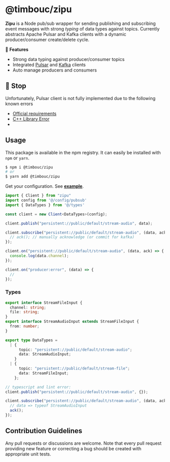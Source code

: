 # @timbouc/zipu

**Zipu** is a Node pub/sub wrapper for sending publishing and subscribing event messages with strong *typing* of data types against topics. Currently abstracts Apache Pulsar and Kafka clients with a dynamic producer/consumer create/delete cycle.

:green_heart: **Features**

* Strong data typing against producer/consumer topics
* Integrated [Pulsar](https://www.npmjs.com/package/pulsar-client) and [Kafka](https://www.npmjs.com/package/kafka-node) clients
* Auto manage producers and consumers



## :stop_sign: Stop

Unfortunately, Pulsar client is not fully implemented due to the following known errors

* [Official requirements](https://github.com/apache/pulsar-client-node#requirements)
* [C++ Library Error](https://github.com/apache/pulsar-client-node/issues/122#issuecomment-694653352)
* 

## Usage

This package is available in the npm registry.
It can easily be installed with `npm` or `yarn`.

```bash
$ npm i @timbouc/zipu
# or
$ yarn add @timbouc/zipu
```

Get your configuration. See **[example](examples/config.ts)**.

```typescript
import { Client } from "zipu"
import config from '@/config/pubsub'
import { DataTypes } from '@/types'

const client = new Client<DataTypes>(config);

client.publish("persistent://public/default/stream-audio", data);

client.subscribe("persistent://public/default/stream-audio", (data, ack) => {
  // ack(); // manually acknowledge (or commit for kafka)
});

client.on("persistent://public/default/stream-audio", (data, ack) => {
  console.log(data.channel);
});

client.on("producer:error", (data) => {
  //
});
```



### Types

```typescript
export interface StreamFileInput {
  channel: string;
  file: string;
}
export interface StreamAudioInput extends StreamFileInput {
  from: number;
}

export type DataTypes =
  | {
      topic: "persistent://public/default/stream-audio";
      data: StreamAudioInput;
    }
  | {
      topic: "persistent://public/default/stream-file";
      data: StreamFileInput;
    };

// typescript and lint error:
client.publish("persistent://public/default/stream-audio", {});

client.subscribe("persistent://public/default/stream-audio", (data, ack) => {
  // data => typeof StreamAudioInput
  ack();
});
```



## Contribution Guidelines

Any pull requests or discussions are welcome.
Note that every pull request providing new feature or correcting a bug should be created with appropriate unit tests.
